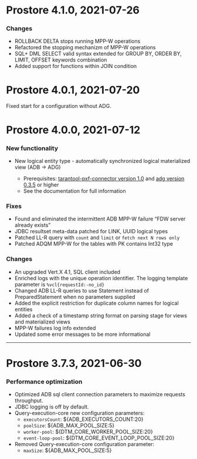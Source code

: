 # Prostore 4.1.0, 2021-07-26

### Changes

* ROLLBACK DELTA stops running MPP-W operations  
* Refactored the stopping mechanizm of MPP-W operations
* SQL+ DML SELECT valid syntax extended for GROUP BY, ORDER BY, LIMIT, OFFSET keywords combination
* Added support for functions within JOIN condition

# Prostore 4.0.1, 2021-07-20

Fixed start for a configuration without ADG.

# Prostore 4.0.0, 2021-07-12

### New functionality

* New logical entity type - automatically synchronized logical materialized view \(ADB -> ADG\)

    * Prerequisites: [tarantool-pxf-connector version 1.0](https://github.com/arenadata/tarantool-pxf-connector/releases/tag/v1.0) and [adg version 0.3.5](https://github.com/arenadata/kafka-tarantool-loader/releases/tag/0.3.5) or higher
    * See the documentation for full information
    

### Fixes

* Found and eliminated the intermittent ADB MPP-W failure “FDW server already exists”
* JDBC resultset meta-data patched for LINK, UUID logical types
* Patched LL-R query with `count` and `limit` or `fetch next N rows only`
* Patched ADQM MPP-W for the tables with PK contains Int32 type 

### Changes

* An upgraded Vert.X 4.1, SQL client included
* Enriched logs with the unique operation identifier. The logging template parameter is `%vcl{requestId:-no_id}`
* Changed ADB LL-R queries to use Statement instead of PreparedStatement when no parameters supplied
* Added the explicit restriction for duplicate column names for logical entities
* Added a check of a timestamp string format on parsing stage for views and materialized views
* MPP-W failures log info extended
* Updated some error messages to be more informational 

---
# Prostore 3.7.3, 2021-06-30
### Performance optimization
* Optimized ADB sql client connection parameters to maximize requests throughput.
* JDBC logging is off by default.
* Query-execution-core new configuration parameters:
    * `executorsCount`: $\{ADB\_EXECUTORS\_COUNT:20\}
    * `poolSize`: $\{ADB\_MAX\_POOL\_SIZE:5\}
    * `worker-pool`: $\{DTM\_CORE\_WORKER\_POOL\_SIZE:20\}
    * `event-loop-pool`: $\{DTM\_CORE\_EVENT\_LOOP\_POOL\_SIZE:20\}
* Removed Query-execution-core configuration parameter:
    * `maxSize`: $\{ADB\_MAX\_POOL\_SIZE:5\}
